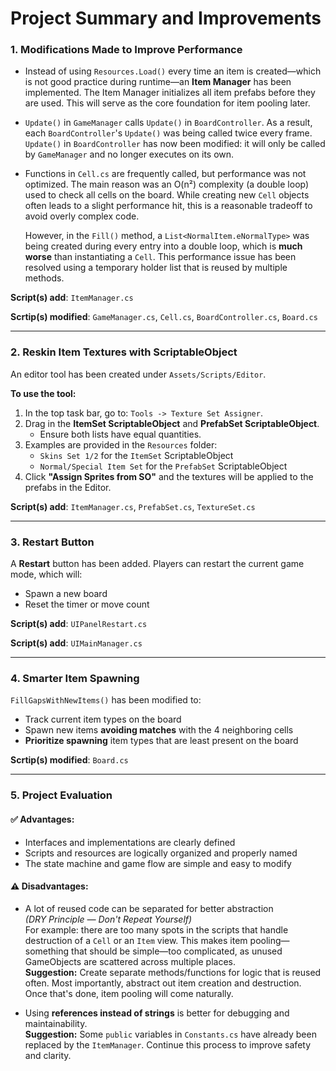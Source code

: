 # Project Summary and Improvements

### 1. Modifications Made to Improve Performance

- Instead of using `Resources.Load()` every time an item is created—which is not good practice during runtime—an **Item Manager** has been implemented. The Item Manager initializes all item prefabs before they are used. This will serve as the core foundation for item pooling later.

- `Update()` in `GameManager` calls `Update()` in `BoardController`. As a result, each `BoardController`'s `Update()` was being called twice every frame. `Update()` in `BoardController` has now been modified: it will only be called by `GameManager` and no longer executes on its own.

- Functions in `Cell.cs` are frequently called, but performance was not optimized. The main reason was an O(n²) complexity (a double loop) used to check all cells on the board. While creating new `Cell` objects often leads to a slight performance hit, this is a reasonable tradeoff to avoid overly complex code.

  However, in the `Fill()` method, a `List<NormalItem.eNormalType>` was being created during every entry into a double loop, which is **much worse** than instantiating a `Cell`. This performance issue has been resolved using a temporary holder list that is reused by multiple methods.

**Script(s) add**: `ItemManager.cs`

**Scrtip(s) modified**: `GameManager.cs`, `Cell.cs`, `BoardController.cs`,  `Board.cs`
  
---

### 2. Reskin Item Textures with ScriptableObject

An editor tool has been created under `Assets/Scripts/Editor`.

**To use the tool:**

1. In the top task bar, go to: `Tools -> Texture Set Assigner`.
2. Drag in the **ItemSet ScriptableObject** and **PrefabSet ScriptableObject**.
   - Ensure both lists have equal quantities.
3. Examples are provided in the `Resources` folder:
   - `Skins Set 1/2` for the `ItemSet` ScriptableObject
   - `Normal/Special Item Set` for the `PrefabSet` ScriptableObject
4. Click **"Assign Sprites from SO"** and the textures will be applied to the prefabs in the Editor.

**Script(s) add**: `ItemManager.cs`, `PrefabSet.cs`, `TextureSet.cs`

---

### 3. Restart Button

A **Restart** button has been added. Players can restart the current game mode, which will:
- Spawn a new board
- Reset the timer or move count

**Script(s) add**: `UIPanelRestart.cs`

**Script(s) add**: `UIMainManager.cs`

---

### 4. Smarter Item Spawning

`FillGapsWithNewItems()` has been modified to:
- Track current item types on the board
- Spawn new items **avoiding matches** with the 4 neighboring cells
- **Prioritize spawning** item types that are least present on the board

**Scrtip(s) modified**: `Board.cs`

---

### 5. Project Evaluation

#### ✅ Advantages:
- Interfaces and implementations are clearly defined
- Scripts and resources are logically organized and properly named
- The state machine and game flow are simple and easy to modify

#### ⚠️ Disadvantages:
- A lot of reused code can be separated for better abstraction  
  *(DRY Principle — Don't Repeat Yourself)*  
  For example: there are too many spots in the scripts that handle destruction of a `Cell` or an `Item` view. This makes item pooling—something that should be simple—too complicated, as unused GameObjects are scattered across multiple places.  
  **Suggestion:** Create separate methods/functions for logic that is reused often. Most importantly, abstract out item creation and destruction. Once that's done, item pooling will come naturally.

- Using **references instead of strings** is better for debugging and maintainability.  
  **Suggestion:** Some `public` variables in `Constants.cs` have already been replaced by the `ItemManager`. Continue this process to improve safety and clarity.

